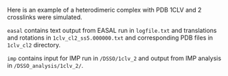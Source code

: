 Here is an example of a heterodimeric complex with PDB 1CLV and 2 crosslinks were simulated. 

`easal` contains text output from EASAL run in `logfile.txt` and translations and rotations in `1clv_cl2_ss5.000000.txt` and corresponding PDB files in `1clv_cl2` directory.

`imp` contains input for IMP run in `/DSSO/1clv_2` and output from IMP analysis in `/DSSO_analysis/1clv_2/`.


